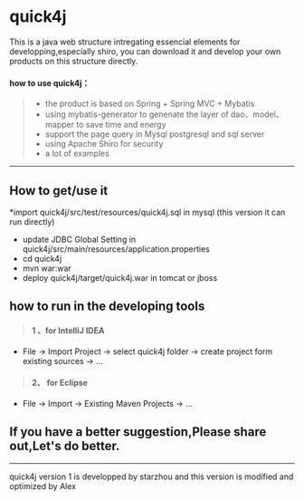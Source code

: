 # quick4j
This is a java web structure intregating essencial elements for developping,especially shiro,
you can download it and develop your own products on this structure directly.

#### how to use **quick4j**：

> * the product is based on Spring + Spring MVC + Mybatis
> * using mybatis-generator to genenate the layer of dao、model、mapper to save time and energy
> * support the page query in Mysql postgresql and sql server 
> * using Apache Shiro for security
> * a lot of examples 


------

## How to get/use it
> 
*import quick4j/src/test/resources/quick4j.sql  in mysql
(this version it can run  directly)
* update JDBC Global Setting in  quick4j/src/main/resources/application.properties  
* cd quick4j
* mvn war:war 
* deploy  quick4j/target/quick4j.war in tomcat or jboss

## how to run in the developing tools
> #### 1 、for IntelliJ IDEA
* File -> Import Project -> select quick4j folder -> create project form existing sources -> ...

> #### 2、 for Eclipse
* File -> Import -> Existing Maven Projects -> ...


## If you have a better suggestion,Please share out,Let's do better.

------
quick4j version 1 is developped by starzhou 
and this version is modified and optimized by Alex 
